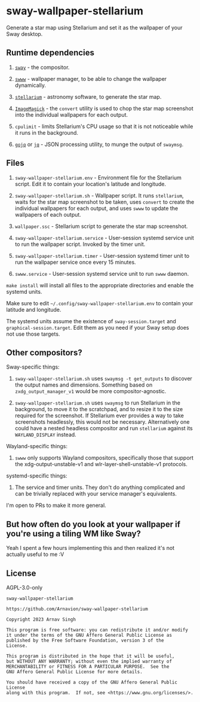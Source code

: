 # sway-wallpaper-stellarium

Generate a star map using Stellarium and set it as the wallpaper of your Sway desktop.


## Runtime dependencies

1. [`sway`](https://swaywm.org/) - the compositor.

1. [`swww`](https://github.com/Horus645/swww) - wallpaper manager, to be able to change the wallpaper dynamically.

1. [`stellarium`](https://stellarium.org/) - astronomy software, to generate the star map.

1. [`ImageMagick`](https://www.imagemagick.org/) - the `convert` utility is used to chop the star map screenshot into the individual wallpapers for each output.

1. `cpulimit` - limits Stellarium's CPU usage so that it is not noticeable while it runs in the background.

1. [`gojq`](https://github.com/itchyny/gojq) or [`jq`](https://jqlang.github.io/jq/) - JSON processing utility, to munge the output of `swaymsg`.


## Files

1. `sway-wallpaper-stellarium.env` - Environment file for the Stellarium script. Edit it to contain your location's latitude and longitude.

1. `sway-wallpaper-stellarium.sh` - Wallpaper script. It runs `stellarium`, waits for the star map screenshot to be taken, uses `convert` to create the individual wallpapers for each output, and uses `swww` to update the wallpapers of each output.

1. `wallpaper.ssc` - Stellarium script to generate the star map screenshot.

1. `sway-wallpaper-stellarium.service` - User-session systemd service unit to run the wallpaper script. Invoked by the timer unit.

1. `sway-wallpaper-stellarium.timer` - User-session systemd timer unit to run the wallpaper service once every 15 minutes.

1. `swww.service` - User-session systemd service unit to run `swww` daemon.

`make install` will install all files to the appropriate directories and enable the systemd units.

Make sure to edit `~/.config/sway-wallpaper-stellarium.env` to contain your latitude and longitude.

The systemd units assume the existence of `sway-session.target` and `graphical-session.target`. Edit them as you need if your Sway setup does not use those targets.


## Other compositors?

Sway-specific things:

1. `sway-wallpaper-stellarium.sh` uses `swaymsg -t get_outputs` to discover the output names and dimensions. Something based on `zxdg_output_manager_v1` would be more compositor-agnostic.

1. `sway-wallpaper-stellarium.sh` uses `swaymsg` to run Stellarium in the background, to move it to the scratchpad, and to resize it to the size required for the screenshot. If Stellarium ever provides a way to take screenshots headlessly, this would not be necessary. Alternatively one could have a nested headless compositor and run `stellarium` against its `WAYLAND_DISPLAY` instead.

Wayland-specific things:

1. `swww` only supports Wayland compositors, specifically those that support the xdg-output-unstable-v1 and wlr-layer-shell-unstable-v1 protocols.

systemd-specific things:

1. The service and timer units. They don't do anything complicated and can be trivially replaced with your service manager's equivalents.

I'm open to PRs to make it more general.


## But how often do you look at your wallpaper if you're using a tiling WM like Sway?

Yeah I spent a few hours implementing this and then realized it's not actually useful to me :V


## License

AGPL-3.0-only

```
sway-wallpaper-stellarium

https://github.com/Arnavion/sway-wallpaper-stellarium

Copyright 2023 Arnav Singh

This program is free software: you can redistribute it and/or modify
it under the terms of the GNU Affero General Public License as
published by the Free Software Foundation, version 3 of the
License.

This program is distributed in the hope that it will be useful,
but WITHOUT ANY WARRANTY; without even the implied warranty of
MERCHANTABILITY or FITNESS FOR A PARTICULAR PURPOSE.  See the
GNU Affero General Public License for more details.

You should have received a copy of the GNU Affero General Public License
along with this program.  If not, see <https://www.gnu.org/licenses/>.
```

